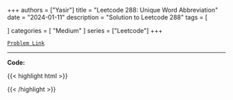 
+++
authors = ["Yasir"]
title = "Leetcode 288: Unique Word Abbreviation"
date = "2024-01-11"
description = "Solution to Leetcode 288"
tags = [
    
]
categories = [
    "Medium"
]
series = ["Leetcode"]
+++



[`Problem Link`](https://leetcode.com/problems/unique-word-abbreviation/description/)

---

**Code:**

{{< highlight html >}}

{{< /highlight >}}


